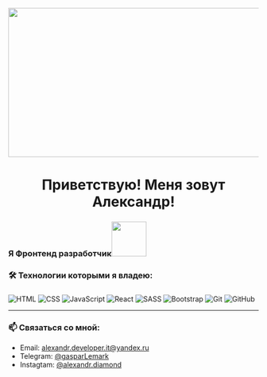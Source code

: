 <br clear="both">

<div align="center">
  <img height="300" width="600" src=https://i.giphy.com/media/v1.Y2lkPTc5MGI3NjExZGowbG15bXRxbDRkN3lmOWVhcGYzb3FyYW5uNGd4bGJqeTd5Z3dqOCZlcD12MV9pbnRlcm5hbF9naWZfYnlfaWQmY3Q9Zw/qgQUggAC3Pfv687qPC/giphy.gif />
</div>

###

<h1 align="center">Приветствую! Меня зовут Александр!</h1>

###

<h3>Я Фронтенд разработчик<img src="https://media.giphy.com/media/WUlplcMpOCEmTGBtBW/giphy.gif" width="70"></h3>

<h3 align="left">🛠 Технологии которыми я владею:</h3>

###

![HTML](https://img.shields.io/badge/-HTML-333?style=for-the-badge&logo=html5)
![CSS](https://img.shields.io/badge/-CSS-333?style=for-the-badge&logo=css3&logoColor=blue)
![JavaScript](https://img.shields.io/badge/-JavaScript-333?style=for-the-badge&logo=javascript)
![React](https://img.shields.io/badge/-React-333?style=for-the-badge&logo=react)
![SASS](https://img.shields.io/badge/-SASS-333?style=for-the-badge&logo=SASS)
![Bootstrap](https://img.shields.io/badge/-Bootstrap-333?style=for-the-badge&logo=Bootstrap)
![Git](https://img.shields.io/badge/-Git-333?style=for-the-badge&logo=Git)
![GitHub](https://img.shields.io/badge/-GitHub-333?style=for-the-badge&logo=GitHub)



---

### 📫 Связаться со мной:

- Email: alexandr.developer.it@yandex.ru
- Telegram: [@gasparLemark](https://t.me/gasparLemark)
- Instagtam: [@alexandr.diamond](https://www.instagram.com/alexandr.diamond/)
